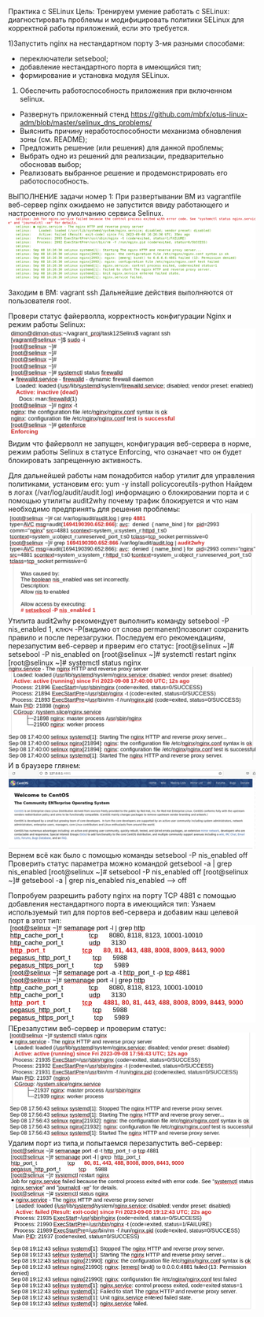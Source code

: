 Практика с SELinux Цель: Тренируем умение работать с SELinux: диагностировать проблемы и модифицировать политики SELinux для корректной работы приложений, если это требуется.

1)Запустить nginx на нестандартном порту 3-мя разными способами:
- переключатели setsebool;
- добавление нестандартного порта в имеющийся тип;
- формирование и установка модуля SELinux. 

1) Обеспечить работоспособность приложения при включенном selinux.
 - Развернуть приложенный стенд https://github.com/mbfx/otus-linux-adm/blob/master/selinux_dns_problems/
 - Выяснить причину неработоспособности механизма обновления зоны (см. README);
 - Предложить решение (или решения) для данной проблемы;
 - Выбрать одно из решений для реализации, предварительно обосновав выбор;
 - Реализовать выбранное решение и продемонстрировать его работоспособность.

 ВЫПОЛНЕНИЕ задачи номер 1:
 При развертывании ВМ из vagrantfile веб-сервер nginx ожидаемо не запустится ввиду работающего и настроенного по умолчанию сервиса Selinux.
 ![Alt text](https://github.com/catalist3/otus/blob/master/task12Selinx/images/ErrorStartNginx.png?raw=true)

 Заходим в ВМ: vagrant ssh
 Дальнейшие действия выполняются от пользователя root.

Провери статус файерволла, корректность конфигурации Nginx и режим работы Selinux:
![Alt text](https://github.com/catalist3/otus/blob/master/task12Selinx/images/Statuses.png?raw=true)
Видим что файерволл не запущен, конфигурация веб-сервера в норме, режим работы Selinux в статусе Enforcing, что означает что он будет блокировать запрещенную активность.

Для дальнейшей работы нам понадобится набор утилит для управления политиками, установим его: yum -y install policycoreutils-python
Найдем в логах (/var/log/audit/audit.log) информацию о блокировании порта и с помощью утилиты audit2why почему трафик блокируется и что нам необходимо предпринять для решения проблемы:
![Alt text](https://github.com/catalist3/otus/blob/master/task12Selinx/images/audit.png?raw=true)
Утилита audit2why рекомендует выполнить команду setsebool -P nis_enabled 1, ключ -P(видимо от слова permanent)позволит сохранить правило и после перезагрузки. Последуем его рекомендациям, перезапустим веб-сервер и прверим его статус:
[root@selinux ~]# setsebool -P nis_enabled on
[root@selinux ~]# systemctl restart nginx
[root@selinux ~]# systemctl status nginx
![Alt text](https://github.com/catalist3/otus/blob/master/task12Selinx/images/ngstatus1.png?raw=true)
И в браузере глянем:
![Alt text](https://github.com/catalist3/otus/blob/master/task12Selinx/images/browserstatus.png?raw=true)
Вернем всё как было с помощью команды setsebool -P nis_enabled off
Проверить статус параметра можно командой getsebool -a | grep nis_enabled
[root@selinux ~]# setsebool -P nis_enabled off
[root@selinux ~]# getsebool -a | grep nis_enabled
nis_enabled --> off

Попробуем разрешить работу nginx на порту TCP 4881 c помощью добавления нестандартного порта в имеющийся тип:
Узнаем используемый тип для портов веб-сервера и добавим наш целевой порт в этот тип:
![Alt text](https://github.com/catalist3/otus/blob/master/task12Selinx/images/port_to_type.png?raw=true)
ПЕрезапустим веб-сервер и проверим статус:
![Alt text](https://github.com/catalist3/otus/blob/master/task12Selinx/images/ngstatus2.png?raw=true)
Удалим порт из типа,и попытаемся перезапустить веб-сервер:
![Alt text](https://github.com/catalist3/otus/blob/master/task12Selinx/images/ngstatus3.png?raw=true)